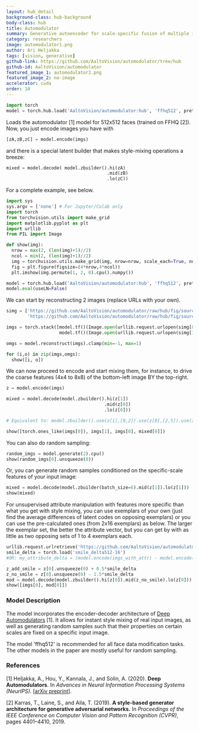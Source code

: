 ```yaml
---
layout: hub_detail
background-class: hub-background
body-class: hub
title: Automodulator
summary: Generative autoencoder for scale-specific fusion of multiple input face images.
category: researchers
image: automodulator1.png
author: Ari Heljakka
tags: [vision, generative]
github-link: https://github.com/AaltoVision/automodulator/tree/hub
github-id: AaltoVision/automodulator
featured_image_1: automodulator2.png
featured_image_2: no-image
accelerator: cuda
order: 10
---
```

<!-- REQUIRED: provide a working script to demonstrate it works with torch.hub, example below -->

```python
import torch
model = torch.hub.load('AaltoVision/automodulator:hub', 'ffhq512', pretrained=True, force_reload=True, source='github')
```

<!-- Walkthrough a small example of using your model. Ideally, less than 25 lines of code -->

Loads the automodulator [1] model for 512x512 faces (trained on FFHQ [2]).
Now, you just encode images you have with
```python
[zA,zB,zC] = model.encode(imgs)
```
and there is a special latent builder that makes style-mixing operations a breeze:
```python
mixed = model.decode( model.zbuilder().hi(zA)
                                      .mid(zB)
                                      .lo(zC))
```

For a complete example, see below.

```python
import sys
sys.argv = ['none'] # For Jupyter/Colab only
import torch
from torchvision.utils import make_grid
import matplotlib.pyplot as plt
import urllib
from PIL import Image

def show(img):
  nrow = max(2, (len(img)+1)//2)
  ncol = min(2, (len(img)+1)//2)
  img = torchvision.utils.make_grid(img, nrow=nrow, scale_each=True, normalize=True)
  fig = plt.figure(figsize=(4*nrow,4*ncol))
  plt.imshow(img.permute(1, 2, 0).cpu().numpy())  

model = torch.hub.load('AaltoVision/automodulator:hub', 'ffhq512', pretrained=True, force_reload=True, source='github')
model.eval(useLN=False)
```

We can start by reconstructing 2 images (replace URLs with your own).
```python
simg = ['https://github.com/AaltoVision/automodulator/raw/hub/fig/source-0.png',
        'https://github.com/AaltoVision/automodulator/raw/hub/fig/source-1.png']

imgs = torch.stack([model.tf()(Image.open(urllib.request.urlopen(simg[0]))),
                    model.tf()(Image.open(urllib.request.urlopen(simg[1])))]).to('cuda')

omgs = model.reconstruct(imgs).clamp(min=-1, max=1)

for (i,o) in zip(imgs,omgs):
  show([i, o])
```
We can now proceed to encode and start mixing them, for instance,
to drive the coarse features (4x4 to 8x8) of the bottom-left image BY the top-right.

```python
z = model.encode(imgs)

mixed = model.decode(model.zbuilder().hi(z[1])
                                     .mid(z[0])
                                     .lo(z[0]))

# Equivalent to: model.zbuilder().use(z[1],[0,2]).use(z[0],[2,5]).use(z[0],[5,-1]))

show([torch.ones_like(imgs[0]), imgs[1], imgs[0], mixed[0]])
```

You can also do random sampling:
```python
random_imgs = model.generate(2).cpu()
show(random_imgs[0].unsqueeze(0))
```

Or, you can generate random samples conditioned on the specific-scale features of your input image:

```python
mixed = model.decode(model.zbuilder(batch_size=6).mid(z[1]).lo(z[1]))
show(mixed)
```

For unsupervised attribute manipulation with features more specific than what you get with style mixing, you can use exemplars of your own (just find the average differences of latent codes on opposing exemplars)
or you can use the pre-calculated ones (from 2x16 exemplars) as below. The larger the exemplar set, the better the attribute vector, but you can get by with as little as two opposing sets of 1 to 4 exemplars each.

```python
urllib.request.urlretrieve('https://github.com/AaltoVision/automodulator/raw/master/pioneer/attrib/smile_delta512-16', 'smile_delta512-16')
smile_delta = torch.load('smile_delta512-16')
#OR: my_attribute_delta = (model.encode(imgs_with_attr) - model.encode(imgs_without_attr)).mean(0) # yields 512-d latent (difference) vector

z_add_smile = z[0].unsqueeze(0) + 0.5*smile_delta
z_no_smile = z[0].unsqueeze(0) - 1.5*smile_delta
mod = model.decode(model.zbuilder().hi(z[0]).mid(z_no_smile).lo(z[0]))
show([imgs[0], mod[0]])
```

<!-- REQUIRED: detailed model description below, in markdown format, feel free to add new sections as necessary -->
### Model Description

The model incorporates the encoder-decoder architecture of [Deep Automodulators](https://arxiv.org/abs/1912.10321) [1].
It allows for instant style mixing of real input images, as well as generating random samples such that their properties on certain scales are fixed on a specific input image.

The model 'ffhq512' is recommended for all face data modification tasks. The other models in the paper are mostly useful for random sampling.


### References

[1] Heljakka, A., Hou, Y., Kannala, J., and Solin, A. (2020). **Deep Automodulators**. In *Advances in Neural Information Processing Systems (NeurIPS)*. [[arXiv preprint]](https://arxiv.org/abs/1912.10321).

[2] Karras, T., Laine, S., and Aila, T. (2019). **A style-based generator architecture for generative adversarial networks.** In *Proceedings of the IEEE Conference on Computer Vision and Pattern Recognition (CVPR)*, pages 4401–4410, 2019.
